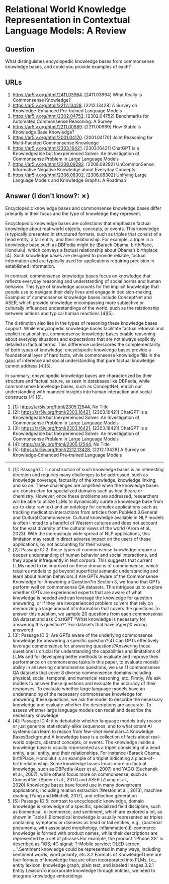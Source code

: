 # Relational World Knowledge Representation in Contextual Language Models: A Review

## Question

What distinguishes encyclopedic knowledge bases from commonsense knowledge bases, and could you provide examples of each?

## URLs

1. https://ar5iv.org/html/2411.03964. [2411.03964] What Really is Commonsense Knowledge?
2. https://ar5iv.org/html/2212.13428. [2212.13428] A Survey on Knowledge-Enhanced Pre-trained Language Models
3. https://ar5iv.org/html/2302.04752. [2302.04752] Benchmarks for Automated Commonsense Reasoning: A Survey
4. https://ar5iv.org/html/2211.00989. [2211.00989] How Stable is Knowledge Base Knowledge?
5. https://ar5iv.org/html/2001.04170. [2001.04170] Joint Reasoning for Multi-Faceted Commonsense Knowledge
6. https://ar5iv.org/html/2303.16421. [2303.16421] ChatGPT is a Knowledgeable but Inexperienced Solver: An Investigation of Commonsense Problem in Large Language Models
7. https://ar5iv.org/html/2208.09292. [2208.09292] UnCommonSense: Informative Negative Knowledge about Everyday Concepts
8. https://ar5iv.org/html/2306.08302. [2306.08302] Unifying Large Language Models and Knowledge Graphs: A Roadmap

## Answer (I don't know?: ✗)

Encyclopedic knowledge bases and commonsense knowledge bases differ primarily in their focus and the type of knowledge they represent. 

Encyclopedic knowledge bases are collections that emphasize factual knowledge about real-world objects, concepts, or events. This knowledge is typically presented in structured formats, such as triples that consist of a head entity, a tail entity, and their relationship. For example, a triple in a knowledge base such as DBPedia might be (Barack Obama, birthPlace, Honolulu), which conveys a factual relationship about Obama’s birthplace [4]. Such knowledge bases are designed to provide reliable, factual information and are typically used for applications requiring precision in established information.

In contrast, commonsense knowledge bases focus on knowledge that reflects everyday reasoning and understanding of social norms and human behavior. This type of knowledge accounts for the implicit knowledge that people use to navigate their daily lives and engage in decision-making. Examples of commonsense knowledge bases include ConceptNet and ASER, which provide knowledge encompassing more subjective or culturally influenced understandings of the world, such as the relationship between actions and typical human reactions [4][5]. 

The distinction also lies in the types of reasoning these knowledge bases support. While encyclopedic knowledge bases facilitate factual retrieval and explicit relationships, commonsense knowledge bases enable reasoning about everyday situations and expectations that are not always explicitly detailed in factual terms. This difference underscores the complementarity of both types of knowledge: encyclopedic knowledge bases provide a foundational layer of hard facts, while commonsense knowledge fills in the gaps of inference and social understanding that pure factual knowledge cannot address [4][5].

In summary, encyclopedic knowledge bases are characterized by their structure and factual nature, as seen in databases like DBPedia, while commonsense knowledge bases, such as ConceptNet, enrich our understanding with nuanced insights into human interaction and social constructs [4] [5].

1. [1]:  https://ar5iv.org/html/2305.12544, No Title
2. [2]:  https://ar5iv.org/html/2303.16421, [2303.16421] ChatGPT is a Knowledgeable but Inexperienced Solver: An Investigation of Commonsense Problem in Large Language Models
3. [3]:  https://ar5iv.org/html/2303.16421, [2303.16421] ChatGPT is a Knowledgeable but Inexperienced Solver: An Investigation of Commonsense Problem in Large Language Models
4. [4]:  https://ar5iv.org/html/2305.12544, No Title
5. [5]:  https://ar5iv.org/html/2212.13428, [2212.13428] A Survey on Knowledge-Enhanced Pre-trained Language Models
---
1. [1]:  Passage ID 1: construction of such knowledge bases is an interesting direction and requires many challenges to be addressed, such as knowledge coverage, factuality of the knowledge, knowledge linking, and so on. These challenges are amplified when the knowledge bases are constructed for specialized domains such as healthcare or chemistry. However, once these problems are addressed, researchers will be able to utilize LLMs to dynamically curate a knowledge base from up-to-date raw text and an ontology for complex applications such as tracking medication interactions from articles from PubMed.3.General and Cultural Commonsense. Cultural knowledge available in NLP models is often limited to a handful of Western cultures and does not account for the vast diversity of the cultural views of the world (Arora et al., 2023). With the increasingly wide spread of NLP applications, this limitation may result in direct adverse impact on the users of these applications, by not accounting for their values,
2. [2]:  Passage ID 2: these types of commonsense knowledge require a deeper understanding of human behavior and social interactions, and they appear infrequently in text corpora. This suggests that current LLMs need to be improved on these domains of commonsense, which requires models to go beyond superficial semantic understanding and learn about human behaviors.4 Are GPTs Aware of the Commonsense Knowledge for Answering a Question?In Section 3, we found that GPTs perform well on commonsense QA datasets. This intrigues us to explore whether GPTs are experienced experts that are aware of what knowledge is needed and can leverage the knowledge for question answering, or if they are inexperienced problem solvers that rely on memorizing a large amount of information that covers the questions.To answer this question, we sample 20 questions from each commonsense QA dataset and ask ChatGPT “What knowledge is necessary for answering this question?”. For datasets that have ≥\geq10 wrong answered
3. [3]:  Passage ID 3: Are GPTs aware of the underlying commonsense knowledge for answering a specific question?(4) Can GPTs effectively leverage commonsense for answering questions?Answering these questions is crucial for understanding the capabilities and limitations of LLMs and for developing better methods to evaluate and improve their performance on commonsense tasks.In this paper, to evaluate models’ ability in answering commonsense questions, we use 11 commonsense QA datasets that cover 8 diverse commonsense domains including physical, social, temporal, and numerical reasoning, etc. Firstly, We ask models to answer these questions and evaluate the accuracy of their responses. To evaluate whether large language models have an understanding of the necessary commonsense knowledge for answering these questions, we ask the model to describe the necessary knowledge and evaluate whether the descriptions are accurate. To assess whether large language models can recall and describe the necessary knowledge
4. [4]:  Passage ID 4: it is debatable whether language models truly reason or just generate statistically-alike sequences, and to what extent AI systems can learn to reason from few-shot exemplars.4 Knowledge BasesBackground.A knowledge base is a collection of facts about real-world objects, abstract concepts, or events. The knowledge inside a knowledge base is usually represented as a triplet consisting of a head entity, a tail entity, and their relationships. For instance (Barack Obama, birthPlace, Honolulu) is an example of a triplet indicating a place-of-birth relationship. Some knowledge bases focus more on factual knowledge, such as DBPedia (Auer et al., 2007) and YAGO (Suchanek et al., 2007), while others focus more on commonsense, such as ConceptNet (Speer et al., 2017) and ASER (Zhang et al., 2020).Knowledge bases have found use in many downstream applications, including relation extraction (Weston et al., 2013), machine reading (Yang and Mitchell, 2017), and reflection generation
5. [5]:  Passage ID 5: contrast to encyclopedic knowledge, domain knowledge is knowledge of a specific, specialized field discipline, such as biomedical, e-commerce, and sentiment, which are explored a lot, as shown in Table II.Biomedical knowledge is usually represented as triples containing symptoms or diseases as head or tail entities, e.g., (bacterial pneumonia, with associated morphology, inflammation).E-commerce knowledge is formed with product names, while their descriptions are represented by a set of phrases.For example, the product “iPhone XS” is described as “iOS; 4G signal; T-Mobile service; OLED screen; …”.Sentiment knowledge could be represented in many ways, including sentiment words, word polarity, etc.3.2 Formats of KnowledgeThere are four formats of knowledge that are often incorporated into PLMs, i.e., entity lexicon, knowledge graph, plain text, and labeled images.3.2.1 Entity LexiconTo incorporate knowledge through entities, we need to integrate knowledge embeddings